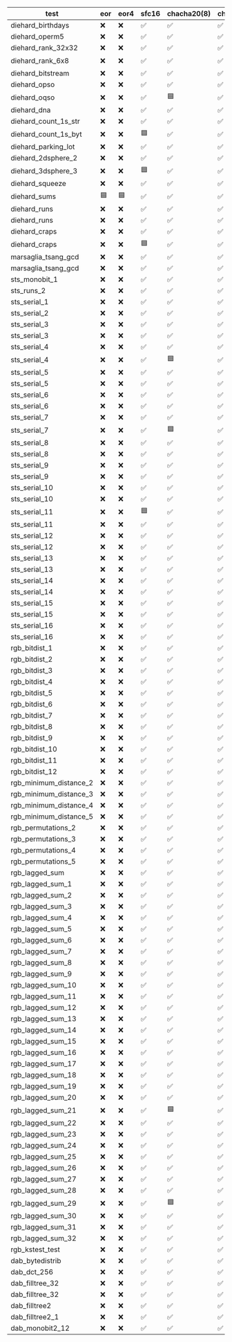 | test | eor | eor4 | sfc16 | chacha20(8) | chacha20(12) | chacha20 | jfs32 |
| --- | --- | --- | --- | --- | --- | --- | --- |
| diehard_birthdays | :x: | :x:| :white_check_mark: | :white_check_mark: | :white_check_mark: | :white_check_mark: | :white_check_mark: |
| diehard_operm5 | :x: | :x:| :white_check_mark: | :white_check_mark: | :white_check_mark: | :white_check_mark: | :white_check_mark: |
| diehard_rank_32x32 | :x: | :x:| :white_check_mark: | :white_check_mark: | :white_check_mark: | :white_check_mark: | :white_check_mark: |
| diehard_rank_6x8 | :x: | :x:| :white_check_mark: | :white_check_mark: | :white_check_mark: | :white_check_mark: | :blue_square: |
| diehard_bitstream | :x: | :x:| :white_check_mark: | :white_check_mark: | :white_check_mark: | :white_check_mark: | :white_check_mark: |
| diehard_opso | :x: | :x:| :white_check_mark: | :white_check_mark: | :white_check_mark: | :white_check_mark: | :white_check_mark: |
| diehard_oqso | :x: | :x:| :white_check_mark: | :blue_square: | :white_check_mark: | :white_check_mark: | :white_check_mark: |
| diehard_dna | :x: | :x:| :white_check_mark: | :white_check_mark: | :white_check_mark: | :white_check_mark: | :white_check_mark: |
| diehard_count_1s_str | :x: | :x:| :white_check_mark: | :white_check_mark: | :white_check_mark: | :white_check_mark: | :white_check_mark: |
| diehard_count_1s_byt | :x: | :x:| :blue_square: | :white_check_mark: | :white_check_mark: | :white_check_mark: | :white_check_mark: |
| diehard_parking_lot | :x: | :x:| :white_check_mark: | :white_check_mark: | :white_check_mark: | :white_check_mark: | :white_check_mark: |
| diehard_2dsphere_2 | :x: | :x:| :white_check_mark: | :white_check_mark: | :white_check_mark: | :white_check_mark: | :white_check_mark: |
| diehard_3dsphere_3 | :x: | :x:| :blue_square: | :white_check_mark: | :white_check_mark: | :white_check_mark: | :white_check_mark: |
| diehard_squeeze | :x: | :x:| :white_check_mark: | :white_check_mark: | :white_check_mark: | :white_check_mark: | :white_check_mark: |
| diehard_sums | :blue_square: | :blue_square:| :white_check_mark: | :white_check_mark: | :white_check_mark: | :white_check_mark: | :white_check_mark: |
| diehard_runs | :x: | :x:| :white_check_mark: | :white_check_mark: | :white_check_mark: | :white_check_mark: | :white_check_mark: |
| diehard_runs | :x: | :x:| :white_check_mark: | :white_check_mark: | :white_check_mark: | :white_check_mark: | :white_check_mark: |
| diehard_craps | :x: | :x:| :white_check_mark: | :white_check_mark: | :white_check_mark: | :white_check_mark: | :white_check_mark: |
| diehard_craps | :x: | :x:| :blue_square: | :white_check_mark: | :white_check_mark: | :white_check_mark: | :white_check_mark: |
| marsaglia_tsang_gcd | :x: | :x:| :white_check_mark: | :white_check_mark: | :white_check_mark: | :white_check_mark: | :white_check_mark: |
| marsaglia_tsang_gcd | :x: | :x:| :white_check_mark: | :white_check_mark: | :white_check_mark: | :white_check_mark: | :white_check_mark: |
| sts_monobit_1 | :x: | :x:| :white_check_mark: | :white_check_mark: | :white_check_mark: | :white_check_mark: | :white_check_mark: |
| sts_runs_2 | :x: | :x:| :white_check_mark: | :white_check_mark: | :white_check_mark: | :white_check_mark: | :white_check_mark: |
| sts_serial_1 | :x: | :x:| :white_check_mark: | :white_check_mark: | :white_check_mark: | :white_check_mark: | :white_check_mark: |
| sts_serial_2 | :x: | :x:| :white_check_mark: | :white_check_mark: | :white_check_mark: | :white_check_mark: | :white_check_mark: |
| sts_serial_3 | :x: | :x:| :white_check_mark: | :white_check_mark: | :white_check_mark: | :white_check_mark: | :white_check_mark: |
| sts_serial_3 | :x: | :x:| :white_check_mark: | :white_check_mark: | :white_check_mark: | :white_check_mark: | :white_check_mark: |
| sts_serial_4 | :x: | :x:| :white_check_mark: | :white_check_mark: | :white_check_mark: | :white_check_mark: | :white_check_mark: |
| sts_serial_4 | :x: | :x:| :white_check_mark: | :blue_square: | :white_check_mark: | :white_check_mark: | :white_check_mark: |
| sts_serial_5 | :x: | :x:| :white_check_mark: | :white_check_mark: | :white_check_mark: | :white_check_mark: | :white_check_mark: |
| sts_serial_5 | :x: | :x:| :white_check_mark: | :white_check_mark: | :white_check_mark: | :white_check_mark: | :white_check_mark: |
| sts_serial_6 | :x: | :x:| :white_check_mark: | :white_check_mark: | :white_check_mark: | :white_check_mark: | :white_check_mark: |
| sts_serial_6 | :x: | :x:| :white_check_mark: | :white_check_mark: | :white_check_mark: | :white_check_mark: | :white_check_mark: |
| sts_serial_7 | :x: | :x:| :white_check_mark: | :white_check_mark: | :white_check_mark: | :white_check_mark: | :white_check_mark: |
| sts_serial_7 | :x: | :x:| :white_check_mark: | :blue_square: | :white_check_mark: | :white_check_mark: | :white_check_mark: |
| sts_serial_8 | :x: | :x:| :white_check_mark: | :white_check_mark: | :white_check_mark: | :white_check_mark: | :white_check_mark: |
| sts_serial_8 | :x: | :x:| :white_check_mark: | :white_check_mark: | :white_check_mark: | :white_check_mark: | :white_check_mark: |
| sts_serial_9 | :x: | :x:| :white_check_mark: | :white_check_mark: | :white_check_mark: | :white_check_mark: | :white_check_mark: |
| sts_serial_9 | :x: | :x:| :white_check_mark: | :white_check_mark: | :white_check_mark: | :white_check_mark: | :white_check_mark: |
| sts_serial_10 | :x: | :x:| :white_check_mark: | :white_check_mark: | :white_check_mark: | :white_check_mark: | :white_check_mark: |
| sts_serial_10 | :x: | :x:| :white_check_mark: | :white_check_mark: | :white_check_mark: | :white_check_mark: | :white_check_mark: |
| sts_serial_11 | :x: | :x:| :blue_square: | :white_check_mark: | :white_check_mark: | :white_check_mark: | :white_check_mark: |
| sts_serial_11 | :x: | :x:| :white_check_mark: | :white_check_mark: | :white_check_mark: | :white_check_mark: | :white_check_mark: |
| sts_serial_12 | :x: | :x:| :white_check_mark: | :white_check_mark: | :white_check_mark: | :white_check_mark: | :white_check_mark: |
| sts_serial_12 | :x: | :x:| :white_check_mark: | :white_check_mark: | :white_check_mark: | :white_check_mark: | :white_check_mark: |
| sts_serial_13 | :x: | :x:| :white_check_mark: | :white_check_mark: | :white_check_mark: | :white_check_mark: | :white_check_mark: |
| sts_serial_13 | :x: | :x:| :white_check_mark: | :white_check_mark: | :white_check_mark: | :white_check_mark: | :white_check_mark: |
| sts_serial_14 | :x: | :x:| :white_check_mark: | :white_check_mark: | :white_check_mark: | :white_check_mark: | :white_check_mark: |
| sts_serial_14 | :x: | :x:| :white_check_mark: | :white_check_mark: | :white_check_mark: | :white_check_mark: | :white_check_mark: |
| sts_serial_15 | :x: | :x:| :white_check_mark: | :white_check_mark: | :white_check_mark: | :white_check_mark: | :white_check_mark: |
| sts_serial_15 | :x: | :x:| :white_check_mark: | :white_check_mark: | :white_check_mark: | :white_check_mark: | :white_check_mark: |
| sts_serial_16 | :x: | :x:| :white_check_mark: | :white_check_mark: | :white_check_mark: | :white_check_mark: | :white_check_mark: |
| sts_serial_16 | :x: | :x:| :white_check_mark: | :white_check_mark: | :white_check_mark: | :white_check_mark: | :white_check_mark: |
| rgb_bitdist_1 | :x: | :x:| :white_check_mark: | :white_check_mark: | :white_check_mark: | :white_check_mark: | :white_check_mark: |
| rgb_bitdist_2 | :x: | :x:| :white_check_mark: | :white_check_mark: | :white_check_mark: | :white_check_mark: | :white_check_mark: |
| rgb_bitdist_3 | :x: | :x:| :white_check_mark: | :white_check_mark: | :white_check_mark: | :white_check_mark: | :white_check_mark: |
| rgb_bitdist_4 | :x: | :x:| :white_check_mark: | :white_check_mark: | :white_check_mark: | :white_check_mark: | :white_check_mark: |
| rgb_bitdist_5 | :x: | :x:| :white_check_mark: | :white_check_mark: | :white_check_mark: | :white_check_mark: | :white_check_mark: |
| rgb_bitdist_6 | :x: | :x:| :white_check_mark: | :white_check_mark: | :white_check_mark: | :white_check_mark: | :white_check_mark: |
| rgb_bitdist_7 | :x: | :x:| :white_check_mark: | :white_check_mark: | :white_check_mark: | :white_check_mark: | :white_check_mark: |
| rgb_bitdist_8 | :x: | :x:| :white_check_mark: | :white_check_mark: | :white_check_mark: | :white_check_mark: | :white_check_mark: |
| rgb_bitdist_9 | :x: | :x:| :white_check_mark: | :white_check_mark: | :white_check_mark: | :white_check_mark: | :white_check_mark: |
| rgb_bitdist_10 | :x: | :x:| :white_check_mark: | :white_check_mark: | :white_check_mark: | :white_check_mark: | :white_check_mark: |
| rgb_bitdist_11 | :x: | :x:| :white_check_mark: | :white_check_mark: | :white_check_mark: | :white_check_mark: | :white_check_mark: |
| rgb_bitdist_12 | :x: | :x:| :white_check_mark: | :white_check_mark: | :white_check_mark: | :white_check_mark: | :white_check_mark: |
| rgb_minimum_distance_2 | :x: | :x:| :white_check_mark: | :white_check_mark: | :white_check_mark: | :white_check_mark: | :white_check_mark: |
| rgb_minimum_distance_3 | :x: | :x:| :white_check_mark: | :white_check_mark: | :white_check_mark: | :white_check_mark: | :white_check_mark: |
| rgb_minimum_distance_4 | :x: | :x:| :white_check_mark: | :white_check_mark: | :white_check_mark: | :white_check_mark: | :white_check_mark: |
| rgb_minimum_distance_5 | :x: | :x:| :white_check_mark: | :white_check_mark: | :white_check_mark: | :white_check_mark: | :white_check_mark: |
| rgb_permutations_2 | :x: | :x:| :white_check_mark: | :white_check_mark: | :white_check_mark: | :white_check_mark: | :white_check_mark: |
| rgb_permutations_3 | :x: | :x:| :white_check_mark: | :white_check_mark: | :white_check_mark: | :white_check_mark: | :white_check_mark: |
| rgb_permutations_4 | :x: | :x:| :white_check_mark: | :white_check_mark: | :white_check_mark: | :white_check_mark: | :white_check_mark: |
| rgb_permutations_5 | :x: | :x:| :white_check_mark: | :white_check_mark: | :white_check_mark: | :white_check_mark: | :white_check_mark: |
| rgb_lagged_sum | :x: | :x:| :white_check_mark: | :white_check_mark: | :white_check_mark: | :white_check_mark: | :white_check_mark: |
| rgb_lagged_sum_1 | :x: | :x:| :white_check_mark: | :white_check_mark: | :white_check_mark: | :white_check_mark: | :white_check_mark: |
| rgb_lagged_sum_2 | :x: | :x:| :white_check_mark: | :white_check_mark: | :white_check_mark: | :white_check_mark: | :white_check_mark: |
| rgb_lagged_sum_3 | :x: | :x:| :white_check_mark: | :white_check_mark: | :white_check_mark: | :white_check_mark: | :white_check_mark: |
| rgb_lagged_sum_4 | :x: | :x:| :white_check_mark: | :white_check_mark: | :white_check_mark: | :white_check_mark: | :white_check_mark: |
| rgb_lagged_sum_5 | :x: | :x:| :white_check_mark: | :white_check_mark: | :white_check_mark: | :white_check_mark: | :white_check_mark: |
| rgb_lagged_sum_6 | :x: | :x:| :white_check_mark: | :white_check_mark: | :white_check_mark: | :white_check_mark: | :white_check_mark: |
| rgb_lagged_sum_7 | :x: | :x:| :white_check_mark: | :white_check_mark: | :white_check_mark: | :white_check_mark: | :white_check_mark: |
| rgb_lagged_sum_8 | :x: | :x:| :white_check_mark: | :white_check_mark: | :white_check_mark: | :white_check_mark: | :white_check_mark: |
| rgb_lagged_sum_9 | :x: | :x:| :white_check_mark: | :white_check_mark: | :white_check_mark: | :white_check_mark: | :white_check_mark: |
| rgb_lagged_sum_10 | :x: | :x:| :white_check_mark: | :white_check_mark: | :white_check_mark: | :white_check_mark: | :white_check_mark: |
| rgb_lagged_sum_11 | :x: | :x:| :white_check_mark: | :white_check_mark: | :white_check_mark: | :white_check_mark: | :white_check_mark: |
| rgb_lagged_sum_12 | :x: | :x:| :white_check_mark: | :white_check_mark: | :white_check_mark: | :white_check_mark: | :white_check_mark: |
| rgb_lagged_sum_13 | :x: | :x:| :white_check_mark: | :white_check_mark: | :white_check_mark: | :white_check_mark: | :white_check_mark: |
| rgb_lagged_sum_14 | :x: | :x:| :white_check_mark: | :white_check_mark: | :white_check_mark: | :white_check_mark: | :white_check_mark: |
| rgb_lagged_sum_15 | :x: | :x:| :white_check_mark: | :white_check_mark: | :white_check_mark: | :white_check_mark: | :white_check_mark: |
| rgb_lagged_sum_16 | :x: | :x:| :white_check_mark: | :white_check_mark: | :white_check_mark: | :white_check_mark: | :white_check_mark: |
| rgb_lagged_sum_17 | :x: | :x:| :white_check_mark: | :white_check_mark: | :white_check_mark: | :white_check_mark: | :white_check_mark: |
| rgb_lagged_sum_18 | :x: | :x:| :white_check_mark: | :white_check_mark: | :white_check_mark: | :white_check_mark: | :white_check_mark: |
| rgb_lagged_sum_19 | :x: | :x:| :white_check_mark: | :white_check_mark: | :white_check_mark: | :white_check_mark: | :white_check_mark: |
| rgb_lagged_sum_20 | :x: | :x:| :white_check_mark: | :white_check_mark: | :white_check_mark: | :white_check_mark: | :white_check_mark: |
| rgb_lagged_sum_21 | :x: | :x:| :white_check_mark: | :blue_square: | :white_check_mark: | :white_check_mark: | :white_check_mark: |
| rgb_lagged_sum_22 | :x: | :x:| :white_check_mark: | :white_check_mark: | :white_check_mark: | :white_check_mark: | :white_check_mark: |
| rgb_lagged_sum_23 | :x: | :x:| :white_check_mark: | :white_check_mark: | :white_check_mark: | :white_check_mark: | :white_check_mark: |
| rgb_lagged_sum_24 | :x: | :x:| :white_check_mark: | :white_check_mark: | :white_check_mark: | :white_check_mark: | :white_check_mark: |
| rgb_lagged_sum_25 | :x: | :x:| :white_check_mark: | :white_check_mark: | :white_check_mark: | :white_check_mark: | :white_check_mark: |
| rgb_lagged_sum_26 | :x: | :x:| :white_check_mark: | :white_check_mark: | :white_check_mark: | :white_check_mark: | :white_check_mark: |
| rgb_lagged_sum_27 | :x: | :x:| :white_check_mark: | :white_check_mark: | :white_check_mark: | :white_check_mark: | :white_check_mark: |
| rgb_lagged_sum_28 | :x: | :x:| :white_check_mark: | :white_check_mark: | :white_check_mark: | :white_check_mark: | :white_check_mark: |
| rgb_lagged_sum_29 | :x: | :x:| :white_check_mark: | :blue_square: | :white_check_mark: | :white_check_mark: | :white_check_mark: |
| rgb_lagged_sum_30 | :x: | :x:| :white_check_mark: | :white_check_mark: | :white_check_mark: | :white_check_mark: | :white_check_mark: |
| rgb_lagged_sum_31 | :x: | :x:| :white_check_mark: | :white_check_mark: | :white_check_mark: | :white_check_mark: | :white_check_mark: |
| rgb_lagged_sum_32 | :x: | :x:| :white_check_mark: | :white_check_mark: | :white_check_mark: | :white_check_mark: | :white_check_mark: |
| rgb_kstest_test | :x: | :x:| :white_check_mark: | :white_check_mark: | :white_check_mark: | :white_check_mark: | :white_check_mark: |
| dab_bytedistrib | :x: | :x:| :white_check_mark: | :white_check_mark: | :white_check_mark: | :white_check_mark: | :white_check_mark: |
| dab_dct_256 | :x: | :x:| :white_check_mark: | :white_check_mark: | :white_check_mark: | :white_check_mark: | :white_check_mark: |
| dab_filltree_32 | :x: | :x:| :white_check_mark: | :white_check_mark: | :white_check_mark: | :white_check_mark: | :white_check_mark: |
| dab_filltree_32 | :x: | :x:| :white_check_mark: | :white_check_mark: | :white_check_mark: | :white_check_mark: | :white_check_mark: |
| dab_filltree2 | :x: | :x:| :white_check_mark: | :white_check_mark: | :white_check_mark: | :white_check_mark: | :white_check_mark: |
| dab_filltree2_1 | :x: | :x:| :white_check_mark: | :white_check_mark: | :white_check_mark: | :white_check_mark: | :white_check_mark: |
| dab_monobit2_12 | :x: | :x:| :white_check_mark: | :white_check_mark: | :white_check_mark: | :white_check_mark: | :white_check_mark: |
